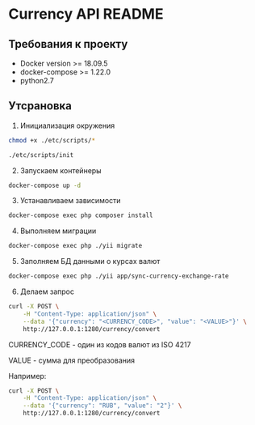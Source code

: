 # Currency API README

## Требования к проекту

 - Docker version >= 18.09.5
 - docker-compose >= 1.22.0
 - python2.7
  
## Утсрановка

1) Инициализация окружения

```bash
chmod +x ./etc/scripts/*

./etc/scripts/init
```

2) Запускаем контейнеры

```bash
docker-compose up -d
``` 

3) Устанавливаем зависимости

```bash
docker-compose exec php composer install
```

4) Выполняем миграции

```bash
docker-compose exec php ./yii migrate
```

5) Заполняем БД данными о курсах валют

```bash
docker-compose exec php ./yii app/sync-currency-exchange-rate
```

6) Делаем запрос

```bash
curl -X POST \
    -H "Content-Type: application/json" \
    --data '{"currency": "<CURRENCY_CODE>", "value": "<VALUE>"}' \
    http://127.0.0.1:1280/currency/convert
```

CURRENCY_CODE - один из кодов валют из ISO 4217

VALUE - сумма для преобразования

Например: 

```bash
curl -X POST \
    -H "Content-Type: application/json" \
    --data '{"currency": "RUB", "value": "2"}' \
    http://127.0.0.1:1280/currency/convert
```